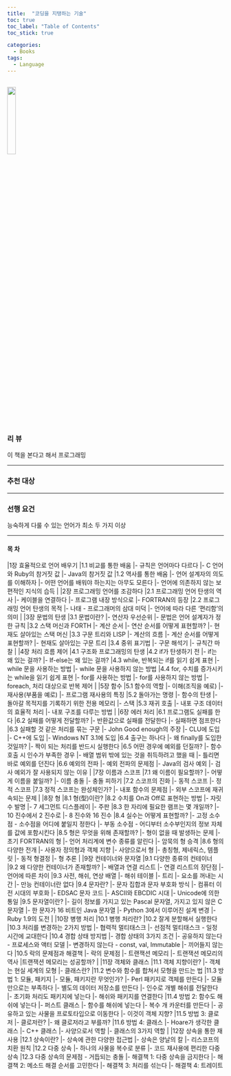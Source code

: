 ```yaml
---
title:  "코딩을 지탱하는 기술"
toc: true
toc_label: "Table of Contents"
toc_stick: true

categories:
  - Books
tags:
  - Language
---
```


<a href="https://www.aladin.co.kr/shop/wproduct.aspx?ItemId=31679090"><img src="https://image.aladin.co.kr/product/3167/90/cover500/8994774483_1.jpg" width="20%"></a>
---

### 리 뷰  

이 책을 본다고 해서 프로그래밍


---
### 추천 대상   

---
### 선행 요건
능숙하게 다룰 수 있는 언어가 최소 두 가지 이상  

---
#### 목 차

|1장 효율적으로 언어 배우기
|1.1 비교를 통한 배움
|- 규칙은 언어마다 다르다
|- C 언어와 Ruby의 참거짓 값
|- Java의 참거짓 값
|1.2 역사를 통한 배움
|- 언어 설계자의 의도를 이해하자
|- 어떤 언어를 배워야 하는지는 아무도 모른다
|- 언어에 의존하지 않는 보편적인 지식의 습득
|
|2장 프로그래밍 언어를 조감하다
|2.1 프로그래밍 언어 탄생의 역사
|- 케이블을 연결하다
|- 프로그램 내장 방식으로
|- FORTRAN의 등장
|2.2 프로그래밍 언어 탄생의 목적
|- 나태 - 프로그래머의 삼대 미덕
|- 언어에 따라 다른 ‘편리함’의 의미
|
|3장 문법의 탄생
|3.1 문법이란?
|- 연산자 우선순위
|- 문법은 언어 설계자가 정한 규칙
|3.2 스택 머신과 FORTH
|- 계산 순서
|- 연산 순서를 어떻게 표현할까?
|- 현재도 살아있는 스택 머신
|3.3 구문 트리와 LISP
|- 계산의 흐름
|- 계산 순서를 어떻게 표현할까?
|- 현재도 살아있는 구문 트리
|3.4 중위 표기법
|- 구문 해석기
|- 규칙간 마찰
|
|4장 처리 흐름 제어
|4.1 구조화 프로그래밍의 탄생
|4.2 if가 탄생하기 전
|- if는 왜 있는 걸까?
|- If-else는 왜 있는 걸까?
|4.3 while, 반복되는 if를 읽기 쉽게 표현
|- while 문을 사용하는 방법
|- while 문을 사용하지 않는 방법
|4.4 for, 수치를 증가시키는 while을 읽기 쉽게 표현
|- for를 사용하는 방법
|- for를 사용하지 않는 방법
|- foreach, 처리 대상으로 반복 제어
|
|5장 함수
|5.1 함수의 역할
|- 이해(조직을 예로)
|- 재사용(부품을 예로)
|- 프로그램 재사용의 특징
|5.2 돌아가는 명령
|- 함수의 탄생
|- 돌아갈 목적지를 기록하기 위한 전용 메모리
|- 스택
|5.3 재귀 호출
|- 내포 구조 데이터의 효율적 처리
|- 내포 구조를 다루는 방법
|
|6장 에러 처리
|6.1 프로그램도 실패를 한다
|6.2 실패를 어떻게 전달할까?
|- 반환값으로 실패를 전달한다
|- 실패하면 점프한다
|6.3 실패할 것 같은 처리를 묶는 구문
|- John Good enough의 주장
|- CLU에 도입
|- C++에 도입
|- Windows NT 3.1에 도입
|6.4 출구는 하나다
|- 왜 finally를 도입한 것일까?
|- 짝이 되는 처리를 반드시 실행한다
|6.5 어떤 경우에 예외를 던질까?
|- 함수 호출 시 인수가 부족한 경우
|- 배열 범위 밖에 있는 것을 취득하려고 했을 때
|- 틀리면 바로 예외를 던진다
|6.6 예외의 전파
|- 예외 전파의 문제점
|- Java의 검사 예외
|- 검사 예외가 잘 사용되지 않는 이유
|
|7장 이름과 스코프
|7.1 왜 이름이 필요할까?
|- 어떻게 이름을 붙일까?
|- 이름 충돌
|- 충돌 피하기
|7.2 스코프의 진화
|- 동적 스코프
|- 정적 스코프
|7.3 정적 스코프는 완성체인가?
|- 내포 함수의 문제점
|- 외부 스코프에 재귀속되는 문제
|
|8장 형
|8.1 형(型)이란?
|8.2 수치를 On과 Off로 표현하는 방법
|- 자릿수 발명
|- 7 세그먼트 디스플레이
|- 주판
|8.3 한 자리에 필요한 램프는 몇 개일까?
|- 10 진수에서 2 진수로
|- 8 진수와 16 진수
|8.4 실수는 어떻게 표현할까?
|- 고정 소수점 - 소수점을 어디에 붙일지 정한다
|- 부동 소수점 - 어디부터 소수부인지의 정보 자체를 값에 포함시킨다
|8.5 형은 무엇을 위해 존재할까?
|- 형이 없을 때 발생하는 문제
|- 초기 FORTRAN의 형
|- 언어 처리계에 변수 종류를 알린다
|- 암묵의 형 승격
|8.6 형의 다양한 전개
|- 사용자 정의형과 객체 지향
|- 사양으로서 형
|- 총칭형, 제네릭스, 템플릿
|- 동적 형결정
|- 형 추론
|
|9장 컨테이너와 문자열
|9.1 다양한 종류의 컨테이너
|9.2 왜 다양한 컨테이너가 존재할까?
|- 배열과 연결 리스트
|- 연결 리스트의 장단점
|- 언어에 따른 차이
|9.3 사전, 해쉬, 연상 배열
|- 해쉬 테이블
|- 트리
|- 요소를 꺼내는 시간
|- 만능 컨테이너란 없다
|9.4 문자란?
|- 문자 집합과 문자 부호화 방식
|- 컴퓨터 이전 시대의 부호화
|- EDSAC 문자 코드
|- ASCII와 EBCDIC 시대
|- Unicode에 의한 통일
|9.5 문자열이란?
|- 길이 정보를 가지고 있는 Pascal 문자열, 가지고 있지 않은 C 문자열
|- 한 문자가 16 비트인 Java 문자열
|- Python 3에서 이루어진 설계 변경
|- Ruby 1.9의 도전
|
|10장 병행 처리
|10.1 병행 처리란?
|10.2 잘게 분할해서 실행한다
|10.3 처리를 변경하는 2가지 방법
|- 협력적 멀티태스크
|- 선점적 멀티태스크 - 일정 시간에 교대한다
|10.4 경합 상태 방지법
|- 경합 상태의 3가지 조건
|- 공유하지 않는다 - 프로세스와 액터 모델
|- 변경하지 않는다 - const, val, Immutable
|- 끼어들지 않는다
|10.5 락의 문제점과 해결책
|- 락의 문제점
|- 트랜잭션 메모리
|- 트랜잭션 메모리의 역사
|트랜잭션 메모리는 성공할까?
|
|11장 객체와 클래스
|11.1 객체 지향이란?
|- 객체는 현실 세계의 모형
|- 클래스란?
|11.2 변수와 함수를 합쳐서 모형을 만드는 법
|11.3 방법 1: 모듈, 패키지
|- 모듈, 패키지란 무엇인가?
|- Perl 패키지로 객체를 만든다
|- 모듈만으로는 부족하다
|- 별도의 데이터 저장소를 만든다
|- 인수로 개별 해쉬를 전달한다
|- 초기화 처리도 패키지에 넣는다
|- 해쉬와 패키지를 연결한다
|11.4 방법 2: 함수도 해쉬에 넣는다
|- 퍼스트 클래스
|- 함수를 해쉬에 넣는다
|- 복수 개 카운터를 만든다
|- 공유하고 있는 사물을 프로토타입으로 이동한다
|- 이것이 객체 지향?
|11.5 방법 3: 클로저
|- 클로저란?
|- 왜 클로저라고 부를까?
|11.6 방법 4: 클래스
|- Hoare가 생각한 클래스
|- C++ 클래스
|- 사양으로서 역할
|- 클래스의 3가지 역할
|
|12장 상속을 통한 재사용
|12.1 상속이란?
|- 상속에 관한 다양한 접근법
|- 상속은 양날의 칼
|- 리스코프의 치환 원칙
|12.2 다중 상속
|- 하나의 사물을 복수로 분류
|- 코드 재사용에 편리한 다중 상속
|12.3 다중 상속의 문제점 - 거듭되는 충돌
|- 해결책 1: 다중 상속을 금지한다
|- 해결책 2: 메소드 해결 순서를 고민한다
|- 해결책 3: 처리를 섞는다
|- 해결책 4: 트레이트